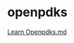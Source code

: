 # openpdks
[Learn Openpdks.md](https://github.com/toinguyendinh/openpdks/files/14329701/Learn.Openpdks.md)

